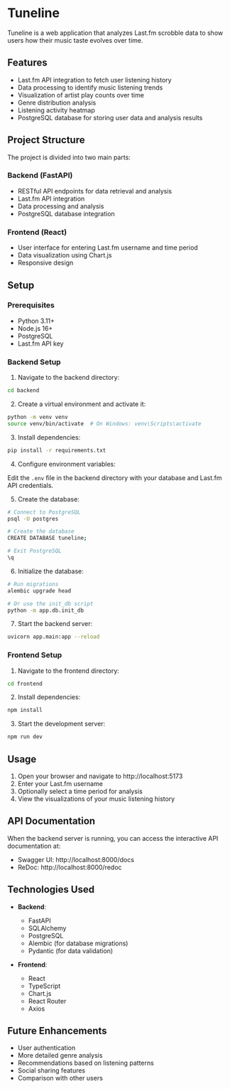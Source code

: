 # Tuneline

Tuneline is a web application that analyzes Last.fm scrobble data to show users how their music taste evolves over time.

## Features

- Last.fm API integration to fetch user listening history
- Data processing to identify music listening trends
- Visualization of artist play counts over time
- Genre distribution analysis
- Listening activity heatmap
- PostgreSQL database for storing user data and analysis results

## Project Structure

The project is divided into two main parts:

### Backend (FastAPI)

- RESTful API endpoints for data retrieval and analysis
- Last.fm API integration
- Data processing and analysis
- PostgreSQL database integration

### Frontend (React)

- User interface for entering Last.fm username and time period
- Data visualization using Chart.js
- Responsive design

## Setup

### Prerequisites

- Python 3.11+
- Node.js 16+
- PostgreSQL
- Last.fm API key

### Backend Setup

1. Navigate to the backend directory:

```bash
cd backend
```

2. Create a virtual environment and activate it:

```bash
python -m venv venv
source venv/bin/activate  # On Windows: venv\Scripts\activate
```

3. Install dependencies:

```bash
pip install -r requirements.txt
```

4. Configure environment variables:

Edit the `.env` file in the backend directory with your database and Last.fm API credentials.

5. Create the database:

```bash
# Connect to PostgreSQL
psql -U postgres

# Create the database
CREATE DATABASE tuneline;

# Exit PostgreSQL
\q
```

6. Initialize the database:

```bash
# Run migrations
alembic upgrade head

# Or use the init_db script
python -m app.db.init_db
```

7. Start the backend server:

```bash
uvicorn app.main:app --reload
```

### Frontend Setup

1. Navigate to the frontend directory:

```bash
cd frontend
```

2. Install dependencies:

```bash
npm install
```

3. Start the development server:

```bash
npm run dev
```

## Usage

1. Open your browser and navigate to http://localhost:5173
2. Enter your Last.fm username
3. Optionally select a time period for analysis
4. View the visualizations of your music listening history

## API Documentation

When the backend server is running, you can access the interactive API documentation at:

- Swagger UI: http://localhost:8000/docs
- ReDoc: http://localhost:8000/redoc

## Technologies Used

- **Backend**:
  - FastAPI
  - SQLAlchemy
  - PostgreSQL
  - Alembic (for database migrations)
  - Pydantic (for data validation)

- **Frontend**:
  - React
  - TypeScript
  - Chart.js
  - React Router
  - Axios

## Future Enhancements

- User authentication
- More detailed genre analysis
- Recommendations based on listening patterns
- Social sharing features
- Comparison with other users

